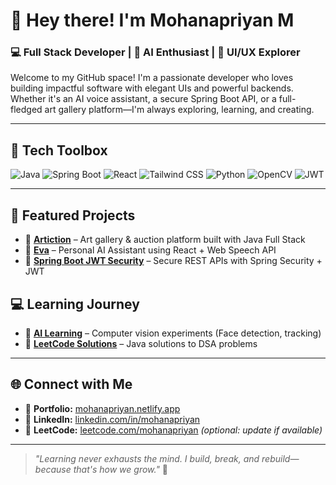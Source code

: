 # 👋 Hey there! I'm Mohanapriyan M

### 💻 Full Stack Developer | 🧠 AI Enthusiast | 🎨 UI/UX Explorer

Welcome to my GitHub space! I'm a passionate developer who loves building impactful software with elegant UIs and powerful backends. Whether it's an AI voice assistant, a secure Spring Boot API, or a full-fledged art gallery platform—I'm always exploring, learning, and creating.

---

## 🔧 Tech Toolbox

![Java](https://img.shields.io/badge/Java-ED8B00?style=for-the-badge&logo=java&logoColor=white)
![Spring Boot](https://img.shields.io/badge/SpringBoot-6DB33F?style=for-the-badge&logo=spring&logoColor=white)
![React](https://img.shields.io/badge/React-20232a?style=for-the-badge&logo=react&logoColor=61DAFB)
![Tailwind CSS](https://img.shields.io/badge/TailwindCSS-38B2AC?style=for-the-badge&logo=tailwind-css&logoColor=white)
![Python](https://img.shields.io/badge/Python-3776AB?style=for-the-badge&logo=python&logoColor=white)
![OpenCV](https://img.shields.io/badge/OpenCV-27338e?style=for-the-badge&logo=opencv&logoColor=white)
![JWT](https://img.shields.io/badge/JWT-black?style=for-the-badge&logo=JSON%20web%20tokens)

---

## 🚀 Featured Projects

- 🎨 [**Artiction**](https://github.com/mohanapriyan2006/artiction) – Art gallery & auction platform built with Java Full Stack  
- 🤖 [**Eva**](https://github.com/mohanapriyan2006/eva-ai-assistant) – Personal AI Assistant using React + Web Speech API  
- 🔐 [**Spring Boot JWT Security**](https://github.com/mohanapriyan2006/springboot-jwtSecurity) – Secure REST APIs with Spring Security + JWT  


## 💻 Learning Journey 
- 🧠 [**AI Learning**](https://github.com/mohanapriyan2006/Ai_Learning) – Computer vision experiments (Face detection, tracking)  
- 📘 [**LeetCode Solutions**](https://github.com/mohanapriyan2006/leetcode) – Java solutions to DSA problems

---

## 🌐 Connect with Me

- 🔗 **Portfolio:** [mohanapriyan.netlify.app](https://mohanapriyan.netlify.app)
- 💼 **LinkedIn:** [linkedin.com/in/mohanapriyan](https://linkedin.com/in/mohanapriyan)
- 🐍 **LeetCode:** [leetcode.com/mohanapriyan](https://leetcode.com/) *(optional: update if available)*

---


> *"Learning never exhausts the mind. I build, break, and rebuild—because that's how we grow."* 🚀
